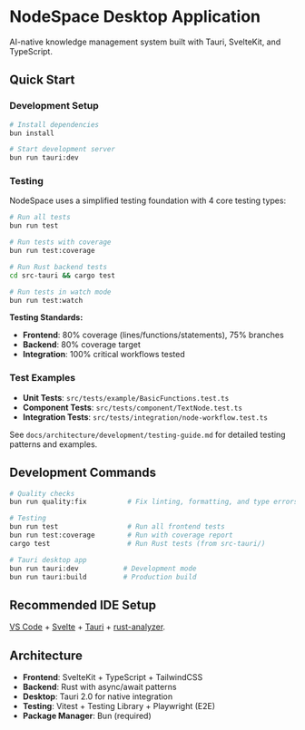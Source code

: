 # NodeSpace Desktop Application

AI-native knowledge management system built with Tauri, SvelteKit, and TypeScript.

## Quick Start

### Development Setup

```bash
# Install dependencies
bun install

# Start development server
bun run tauri:dev
```

### Testing

NodeSpace uses a simplified testing foundation with 4 core testing types:

```bash
# Run all tests
bun run test

# Run tests with coverage
bun run test:coverage

# Run Rust backend tests
cd src-tauri && cargo test

# Run tests in watch mode
bun run test:watch
```

**Testing Standards:**

- **Frontend**: 80% coverage (lines/functions/statements), 75% branches
- **Backend**: 80% coverage target
- **Integration**: 100% critical workflows tested

### Test Examples

- **Unit Tests**: `src/tests/example/BasicFunctions.test.ts`
- **Component Tests**: `src/tests/component/TextNode.test.ts`
- **Integration Tests**: `src/tests/integration/node-workflow.test.ts`

See `docs/architecture/development/testing-guide.md` for detailed testing patterns and examples.

## Development Commands

```bash
# Quality checks
bun run quality:fix          # Fix linting, formatting, and type errors

# Testing
bun run test                 # Run all frontend tests
bun run test:coverage        # Run with coverage report
cargo test                   # Run Rust tests (from src-tauri/)

# Tauri desktop app
bun run tauri:dev           # Development mode
bun run tauri:build         # Production build
```

## Recommended IDE Setup

[VS Code](https://code.visualstudio.com/) + [Svelte](https://marketplace.visualstudio.com/items?itemName=svelte.svelte-vscode) + [Tauri](https://marketplace.visualstudio.com/items?itemName=tauri-apps.tauri-vscode) + [rust-analyzer](https://marketplace.visualstudio.com/items?itemName=rust-lang.rust-analyzer).

## Architecture

- **Frontend**: SvelteKit + TypeScript + TailwindCSS
- **Backend**: Rust with async/await patterns
- **Desktop**: Tauri 2.0 for native integration
- **Testing**: Vitest + Testing Library + Playwright (E2E)
- **Package Manager**: Bun (required)
